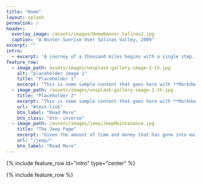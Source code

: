 ```yaml
---
title: "Home"
layout: splash
permalink: /
header:
  overlay_image: /assets/images/HomeBanner_Salinas2.jpg
  caption: "A Winter Sunrise Over Salinas Valley, 2009"
excerpt: ""
intro:
  - excerpt: 'A journey of a thousand miles begins with a single step. '
feature_row:
  - image_path: assets/images/unsplash-gallery-image-1-th.jpg
    alt: "placeholder image 1"
    title: "Placeholder 1"
    excerpt: "This is some sample content that goes here with **Markdown** formatting."
  - image_path: /assets/images/unsplash-gallery-image-2-th.jpg
    title: "Placeholder 2"
    excerpt: "This is some sample content that goes here with **Markdown** formatting."
    url: "#test-link"
    btn_label: "Read More"
    btn_class: "btn--inverse"
  - image_path: /assets/images/jeep/JeepMaintenance.jpg
    title: "The Jeep Page"
    excerpt: "Given the amount of time and money that has gone into maintaining the '01 TJ, it deserved its own page."
    url: "/jeep/"
    btn_label: "Read More"
---
```




{% include feature_row id="intro" type="center" %}

{% include feature_row %}
